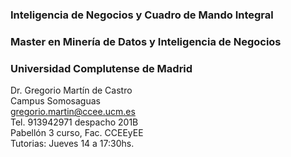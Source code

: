 ### Inteligencia de Negocios y Cuadro de Mando Integral
### Master en Minería de Datos y Inteligencia de Negocios
### Universidad Complutense de Madrid

Dr. Gregorio Martín de Castro<BR>
Campus Somosaguas<BR>
gregorio.martin@ccee.ucm.es<BR>
Tel. 913942971
despacho 201B<BR>
Pabellón 3 curso, Fac. CCEEyEE<BR>
Tutorias: Jueves 14 a 17:30hs.<BR>




